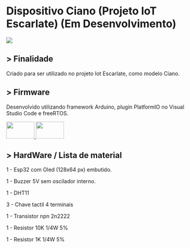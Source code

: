 <h1>
  Dispositivo Ciano (Projeto IoT Escarlate) (Em Desenvolvimento)
</h1>

<div>
  <img src="https://user-images.githubusercontent.com/62729864/216617119-6e69eb6a-1f2e-45f0-9ba9-543226b0447a.jpeg"/>
</div>

<h2>
  > Finalidade
</h2>

Criado para ser utilizado no projeto Iot Escarlate, como modelo Ciano.

<h2>
  > Firmware
</h2>
  
Desenvolvido utilizando framework Arduino, plugin PlatformIO no Visual Studio Code e freeRTOS.
  
<div>
  <a href="https://www.arduino.cc/" target="_blank" title="Arduino">
    <img src="https://cdn.jsdelivr.net/gh/devicons/devicon/icons/arduino/arduino-original.svg" height="45" width="75"/>
  </a>
  <a href="https://platformio.org/" target="_blank" title="PlatformIO">
    <img src="https://user-images.githubusercontent.com/62729864/216615833-8677f7dc-620f-4eae-9397-4c1b14cdbeaf.svg" height="45" width="75">
  </a>
</div>
  
<h2>
  > HardWare / Lista de material
</h2>

1 - Esp32 com Oled (128x64 px) embutido.

1 - Buzzer 5V sem oscilador interno.

1 - DHT11

3 - Chave tactil 4 terminais

1 - Transistor npn 2n2222

1 - Resistor 10K 1/4W 5%

1 - Resistor 1K 1/4W 5%
